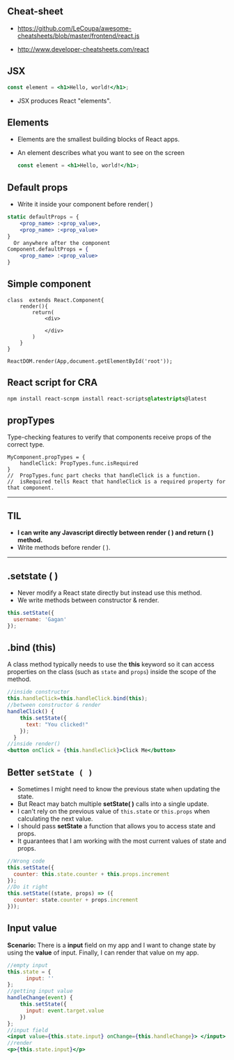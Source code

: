 ## Cheat-sheet

* https://github.com/LeCoupa/awesome-cheatsheets/blob/master/frontend/react.js

* http://www.developer-cheatsheets.com/react

## JSX

```jsx
const element = <h1>Hello, world!</h1>;
```

* JSX produces React "elements".

## Elements

* Elements are the smallest building blocks of React apps.

* An element describes what you want to see on the screen

  ```jsx
  const element = <h1>Hello, world!</h1>;
  ```

## Default props

* Write it inside your component before render( )

```jsx
static defaultProps = {
    <prop_name> :<prop_value>,
    <prop_name> :<prop_value>
}  
  Or anywhere after the component
Component.defaultProps = {
    <prop_name> :<prop_value> 
}
```

## Simple component

```react
class  extends React.Component{
    render(){
        return(
        	<div>
            	
            </div>
        )
    }
}
```

```react
ReactDOM.render(App,document.getElementById('root'));
```

## React script for CRA

```css
npm install react-scnpm install react-scripts@latestripts@latest
```

## propTypes

 Type-checking features to verify that components receive props of the correct type.

```react
MyComponent.propTypes = { 
    handleClick: PropTypes.func.isRequired 
}
//  PropTypes.func part checks that handleClick is a function.
//  isRequired tells React that handleClick is a required property for that component.
```

---

## TIL

* **I can write any Javascript directly between render ( ) and return ( ) method.**
* Write methods before render ( ).

---

## .setstate ( )

* Never modify a React state directly but instead use this method.
* We write methods between constructor & render.

```js
this.setState({
  username: 'Gagan'
});
```

## .bind (this)

A class method typically needs to use the **this** keyword so it can access properties on the class (such as `state` and `props`) inside the scope of the method. 

```jsx
//inside constructor
this.handleClick=this.handleClick.bind(this);
//between constructor & render
handleClick() {
    this.setState({
      text: "You clicked!"
    });
  }
//inside render()
<button onClick = {this.handleClick}>Click Me</button>
```

## Better `setState ( )`

* Sometimes I might need to know the previous state when updating the state. 
* But React may batch multiple **setState( )** calls into a single update.
* I can't rely on the previous value of `this.state` or `this.props` when calculating the next value.
* I should pass **setState** a function that allows you to access state and props.
* It guarantees that I am working with the most current values of state and props.

```jsx
//Wrong code
this.setState({
  counter: this.state.counter + this.props.increment
});
//Do it right
this.setState((state, props) => ({
  counter: state.counter + props.increment
}));
```

## Input value

**Scenario:** There is a **input** field on my app and I want to change state by using the **value** of input. Finally, I can render that value on my app.

```jsx
//empty input 
this.state = {
      input: ''
};
//getting input value
handleChange(event) {
    this.setState({
      input: event.target.value
    })
};
//input field
<input value={this.state.input} onChange={this.handleChange}> </input>
//render
<p>{this.state.input}</p>
```

